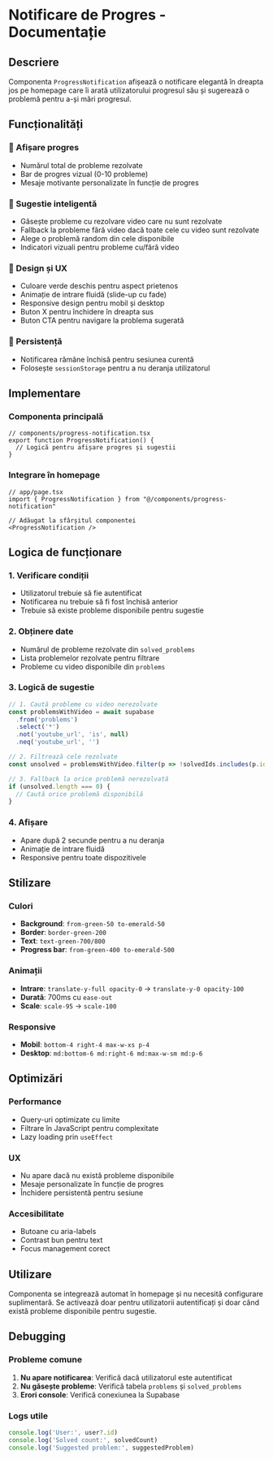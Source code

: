 # Notificare de Progres - Documentație

## Descriere

Componenta `ProgressNotification` afișează o notificare elegantă în dreapta jos pe homepage care îi arată utilizatorului progresul său și sugerează o problemă pentru a-și mări progresul.

## Funcționalități

### 🎯 Afișare progres
- Numărul total de probleme rezolvate
- Bar de progres vizual (0-10 probleme)
- Mesaje motivante personalizate în funcție de progres

### 🎲 Sugestie inteligentă
- Găsește probleme cu rezolvare video care nu sunt rezolvate
- Fallback la probleme fără video dacă toate cele cu video sunt rezolvate
- Alege o problemă random din cele disponibile
- Indicatori vizuali pentru probleme cu/fără video

### 🎨 Design și UX
- Culoare verde deschis pentru aspect prietenos
- Animație de intrare fluidă (slide-up cu fade)
- Responsive design pentru mobil și desktop
- Buton X pentru închidere în dreapta sus
- Buton CTA pentru navigare la problema sugerată

### 💾 Persistență
- Notificarea rămâne închisă pentru sesiunea curentă
- Folosește `sessionStorage` pentru a nu deranja utilizatorul

## Implementare

### Componenta principală
```tsx
// components/progress-notification.tsx
export function ProgressNotification() {
  // Logică pentru afișare progres și sugestii
}
```

### Integrare în homepage
```tsx
// app/page.tsx
import { ProgressNotification } from "@/components/progress-notification"

// Adăugat la sfârșitul componentei
<ProgressNotification />
```

## Logica de funcționare

### 1. Verificare condiții
- Utilizatorul trebuie să fie autentificat
- Notificarea nu trebuie să fi fost închisă anterior
- Trebuie să existe probleme disponibile pentru sugestie

### 2. Obținere date
- Numărul de probleme rezolvate din `solved_problems`
- Lista problemelor rezolvate pentru filtrare
- Probleme cu video disponibile din `problems`

### 3. Logică de sugestie
```typescript
// 1. Caută probleme cu video nerezolvate
const problemsWithVideo = await supabase
  .from('problems')
  .select('*')
  .not('youtube_url', 'is', null)
  .neq('youtube_url', '')

// 2. Filtrează cele rezolvate
const unsolved = problemsWithVideo.filter(p => !solvedIds.includes(p.id))

// 3. Fallback la orice problemă nerezolvată
if (unsolved.length === 0) {
  // Caută orice problemă disponibilă
}
```

### 4. Afișare
- Apare după 2 secunde pentru a nu deranja
- Animație de intrare fluidă
- Responsive pentru toate dispozitivele

## Stilizare

### Culori
- **Background**: `from-green-50 to-emerald-50`
- **Border**: `border-green-200`
- **Text**: `text-green-700/800`
- **Progress bar**: `from-green-400 to-emerald-500`

### Animații
- **Intrare**: `translate-y-full opacity-0` → `translate-y-0 opacity-100`
- **Durată**: 700ms cu `ease-out`
- **Scale**: `scale-95` → `scale-100`

### Responsive
- **Mobil**: `bottom-4 right-4 max-w-xs p-4`
- **Desktop**: `md:bottom-6 md:right-6 md:max-w-sm md:p-6`

## Optimizări

### Performance
- Query-uri optimizate cu limite
- Filtrare în JavaScript pentru complexitate
- Lazy loading prin `useEffect`

### UX
- Nu apare dacă nu există probleme disponibile
- Mesaje personalizate în funcție de progres
- Închidere persistentă pentru sesiune

### Accesibilitate
- Butoane cu aria-labels
- Contrast bun pentru text
- Focus management corect

## Utilizare

Componenta se integrează automat în homepage și nu necesită configurare suplimentară. Se activează doar pentru utilizatorii autentificați și doar când există probleme disponibile pentru sugestie.

## Debugging

### Probleme comune
1. **Nu apare notificarea**: Verifică dacă utilizatorul este autentificat
2. **Nu găsește probleme**: Verifică tabela `problems` și `solved_problems`
3. **Erori console**: Verifică conexiunea la Supabase

### Logs utile
```typescript
console.log('User:', user?.id)
console.log('Solved count:', solvedCount)
console.log('Suggested problem:', suggestedProblem)
```
